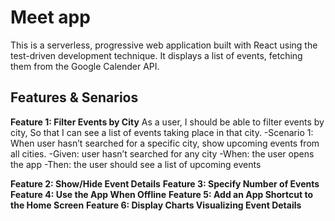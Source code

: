 # Meet app
This is a serverless, progressive web application built with React using the test-driven development technique. It displays a list of events, fetching them from the Google Calender API.
## Features & Senarios 
**Feature 1: Filter Events by City**
As a user,
I should be able to filter events by city,
So that I can see a list of events taking place in that city.
-Scenario 1: When user hasn’t searched for a specific city, show upcoming events from all cities.
    -Given: user hasn’t searched for any city
    -When: the user opens the app
    -Then: the user should see a list of upcoming events 

**Feature 2: Show/Hide Event Details**
**Feature 3: Specify Number of Events**
**Feature 4: Use the App When Offline**
**Feature 5: Add an App Shortcut to the Home Screen**
**Feature 6: Display Charts Visualizing Event Details**



